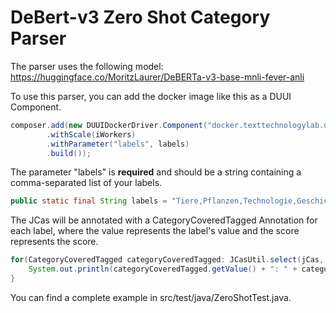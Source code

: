 # DeBert-v3 Zero Shot Category Parser

The parser uses the following model:
https://huggingface.co/MoritzLaurer/DeBERTa-v3-base-mnli-fever-anli

To use this parser, you can add the docker image like this as a DUUI Component.
```java
composer.add(new DUUIDockerDriver.Component("docker.texttechnologylab.org/debert-zero-shot-category:latest")
        .withScale(iWorkers)
        .withParameter("labels", labels)
        .build());
```
The parameter "labels" is **required** and should be a string containing a comma-separated list of your labels.
```java
public static final String labels = "Tiere,Pflanzen,Technologie,Geschichte,Kunst,Musik,Politik,Bildung,Sport,Gesundheit,Reisen,Essen und Trinken,Filme,Literatur,Umwelt,Wissenschaft,Mode,Philosophie,Psychologie,Wirtschaft";
```
The JCas will be annotated with a CategoryCoveredTagged Annotation for each label, where the value represents the label's value and the score represents the score.
```java
for(CategoryCoveredTagged categoryCoveredTagged: JCasUtil.select(jCas, CategoryCoveredTagged.class)){
    System.out.println(categoryCoveredTagged.getValue() + ": " + categoryCoveredTagged.getScore());
}
```
You can find a complete example in src/test/java/ZeroShotTest.java.
